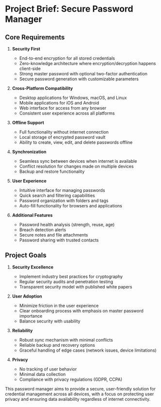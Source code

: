 # Project Brief: Secure Password Manager

## Core Requirements

1. **Security First**
   - End-to-end encryption for all stored credentials
   - Zero-knowledge architecture where encryption/decryption happens client-side
   - Strong master password with optional two-factor authentication
   - Secure password generation with customizable parameters

2. **Cross-Platform Compatibility**
   - Desktop applications for Windows, macOS, and Linux
   - Mobile applications for iOS and Android
   - Web interface for access from any browser
   - Consistent user experience across all platforms

3. **Offline Support**
   - Full functionality without internet connection
   - Local storage of encrypted password vault
   - Ability to create, view, edit, and delete passwords offline

4. **Synchronization**
   - Seamless sync between devices when internet is available
   - Conflict resolution for changes made on multiple devices
   - Backup and restore functionality

5. **User Experience**
   - Intuitive interface for managing passwords
   - Quick search and filtering capabilities
   - Password organization with folders and tags
   - Auto-fill functionality for browsers and applications

6. **Additional Features**
   - Password health analysis (strength, reuse, age)
   - Breach detection alerts
   - Secure notes and file attachments
   - Password sharing with trusted contacts

## Project Goals

1. **Security Excellence**
   - Implement industry best practices for cryptography
   - Regular security audits and penetration testing
   - Transparent security model with published white papers

2. **User Adoption**
   - Minimize friction in the user experience
   - Clear onboarding process with emphasis on master password importance
   - Balance security with usability

3. **Reliability**
   - Robust sync mechanism with minimal conflicts
   - Reliable backup and recovery options
   - Graceful handling of edge cases (network issues, device limitations)

4. **Privacy**
   - No tracking of user behavior
   - Minimal data collection
   - Compliance with privacy regulations (GDPR, CCPA)

This password manager aims to provide a secure, user-friendly solution for credential management across all devices, with a focus on protecting user privacy and ensuring data availability regardless of internet connectivity.